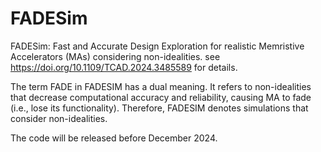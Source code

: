 # FADESim
FADESim: Fast and Accurate Design Exploration for realistic Memristive Accelerators (MAs) considering non-idealities.
see https://doi.org/10.1109/TCAD.2024.3485589 for details.

The term FADE in FADESIM has a dual meaning. It refers to non-idealities that decrease computational accuracy and reliability, causing MA
to fade (i.e., lose its functionality). Therefore, FADESIM denotes simulations that consider non-idealities.


The code will be released before December 2024.
